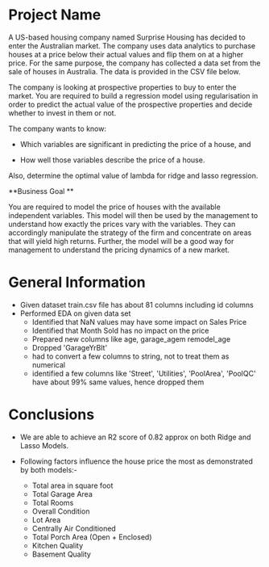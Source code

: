 # Project Name
A US-based housing company named Surprise Housing has decided to enter the Australian market. The company uses data analytics to purchase houses at a price below their actual values and flip them on at a higher price. For the same purpose, the company has collected a data set from the sale of houses in Australia. The data is provided in the CSV file below.

The company is looking at prospective properties to buy to enter the market. You are required to build a regression model using regularisation in order to predict the actual value of the prospective properties and decide whether to invest in them or not.
 
The company wants to know:

- Which variables are significant in predicting the price of a house, and

- How well those variables describe the price of a house.

 
Also, determine the optimal value of lambda for ridge and lasso regression.


**Business Goal **

You are required to model the price of houses with the available independent variables. This model will then be used by the management to understand how exactly the prices vary with the variables. They can accordingly manipulate the strategy of the firm and concentrate on areas that will yield high returns. Further, the model will be a good way for management to understand the pricing dynamics of a new market.

# General Information

- Given dataset train.csv file has about 81 columns including id columns
- Performed EDA on given data set
	- Identified that NaN values may have some impact on Sales Price
	- Identified that Month Sold has no impact on the price
	- Prepared new columns like age, garage_agem remodel_age
	- Dropped 'GarageYrBlt'
	- had to convert a few columns to string, not to treat them as numerical
	- identified a few columns like 'Street', 'Utilities', 'PoolArea', 'PoolQC' have about 99% same values, hence dropped them
	
# Conclusions

- We are able to achieve an R2 score of 0.82 approx on both Ridge and Lasso Models. 

- Following factors influence the house price the most as demonstrated by both models:-
    - Total area in square foot
    - Total Garage Area
    - Total Rooms
    - Overall Condition
    - Lot Area
    - Centrally Air Conditioned
    - Total Porch Area (Open + Enclosed)
    - Kitchen Quality
    - Basement Quality
